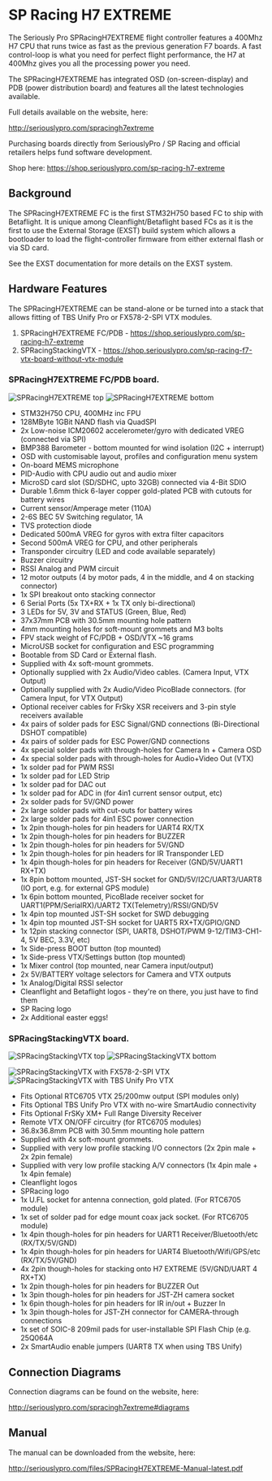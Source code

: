 # SP Racing H7 EXTREME

The Seriously Pro SPRacingH7EXTREME flight controller features a 400Mhz H7 CPU that runs twice as fast as the previous generation F7 boards.
A fast control-loop is what you need for perfect flight performance, the H7 at 400Mhz gives you all the processing power you need.

The SPRacingH7EXTREME has integrated OSD (on-screen-display) and PDB (power distribution board) and features all the latest technologies available.

Full details available on the website, here:

http://seriouslypro.com/spracingh7extreme

Purchasing boards directly from SeriouslyPro / SP Racing and official retailers helps fund software development.

Shop here: https://shop.seriouslypro.com/sp-racing-h7-extreme

## Background

The SPRacingH7EXTREME FC is the first STM32H750 based FC to ship with Betaflight. It is unique among Cleanflight/Betaflight based FCs as it is the first
to use the External Storage (EXST) build system which allows a bootloader to load the flight-controller firmware from either external flash or via SD card.

See the EXST documentation for more details on the EXST system.

## Hardware Features

The SPRacingH7EXTREME can be stand-alone or be turned into a stack that allows fitting of TBS Unify Pro or FX578-2-SPI VTX modules.

1. SPRacingH7EXTREME FC/PDB - https://shop.seriouslypro.com/sp-racing-h7-extreme
2. SPRacingStackingVTX - https://shop.seriouslypro.com/sp-racing-f7-vtx-board-without-vtx-module

### SPRacingH7EXTREME FC/PDB board.

![SPRacingH7EXTREME top](images/spracingh7extreme-pcb-top.jpg)
![SPRacingH7EXTREME bottom](images/spracingh7extreme-pcb-bottom.jpg)

- STM32H750 CPU, 400MHz inc FPU
- 128MByte 1GBit NAND flash via QuadSPI
- 2x Low-noise ICM20602 accelerometer/gyro with dedicated VREG (connected via SPI)
- BMP388 Barometer - bottom mounted for wind isolation (I2C + interrupt)
- OSD with customisable layout, profiles and configuration menu system
- On-board MEMS microphone
- PID-Audio with CPU audio out and audio mixer
- MicroSD card slot (SD/SDHC, upto 32GB) connected via 4-Bit SDIO
- Durable 1.6mm thick 6-layer copper gold-plated PCB with cutouts for battery wires
- Current sensor/Amperage meter (110A)
- 2-6S BEC 5V Switching regulator, 1A
- TVS protection diode
- Dedicated 500mA VREG for gyros with extra filter capacitors
- Second 500mA VREG for CPU, and other peripherals
- Transponder circuitry (LED and code available separately)
- Buzzer circuitry
- RSSI Analog and PWM circuit
- 12 motor outputs (4 by motor pads, 4 in the middle, and 4 on stacking connector)
- 1x SPI breakout onto stacking connector
- 6 Serial Ports (5x TX+RX + 1x TX only bi-directional)
- 3 LEDs for 5V, 3V and STATUS (Green, Blue, Red)
- 37x37mm PCB with 30.5mm mounting hole pattern
- 4mm mounting holes for soft-mount grommets and M3 bolts
- FPV stack weight of FC/PDB + OSD/VTX ~16 grams
- MicroUSB socket for configuration and ESC programming
- Bootable from SD Card or External flash.
- Supplied with 4x soft-mount grommets.
- Optionally supplied with 2x Audio/Video cables. (Camera Input, VTX Output)
- Optionally supplied with 2x Audio/Video PicoBlade connectors. (for Camera Input, for VTX Output)
- Optional receiver cables for FrSky XSR receivers and 3-pin style receivers available
- 4x pairs of solder pads for ESC Signal/GND connections (Bi-Directional DSHOT compatible)
- 4x pairs of solder pads for ESC Power/GND connections
- 4x special solder pads with through-holes for Camera In + Camera OSD
- 4x special solder pads with through-holes for Audio+Video Out (VTX)
- 1x solder pad for PWM RSSI
- 1x solder pad for LED Strip
- 1x solder pad for DAC out
- 1x solder pad for ADC in (for 4in1 current sensor output, etc)
- 2x solder pads for 5V/GND power
- 2x large solder pads with cut-outs for battery wires
- 2x large solder pads for 4in1 ESC power connection
- 1x 2pin though-holes for pin headers for UART4 RX/TX
- 1x 2pin though-holes for pin headers for BUZZER
- 1x 2pin though-holes for pin headers for 5V/GND
- 1x 2pin though-holes for pin headers for IR Transponder LED
- 1x 4pin though-holes for pin headers for Receiver (GND/5V/UART1 RX+TX)
- 1x 8pin bottom mounted, JST-SH socket for GND/5V/I2C/UART3/UART8 (IO port, e.g. for external GPS module)
- 1x 6pin bottom mounted, PicoBlade receiver socket for UART1(PPM/SerialRX)/UART2 TX(Telemetry)/RSSI/GND/5V
- 1x 4pin top mounted JST-SH socket for SWD debugging
- 1x 4pin top mounted JST-SH socket for UART5 RX+TX/GPIO/GND
- 1x 12pin stacking connector (SPI, UART8, DSHOT/PWM 9-12/TIM3-CH1-4, 5V BEC, 3.3V, etc)
- 1x Side-press BOOT button (top mounted)
- 1x Side-press VTX/Settings button (top mounted)
- 1x Mixer control (top mounted, near Camera input/output)
- 2x 5V/BATTERY voltage selectors for Camera and VTX outputs
- 1x Analog/Digital RSSI selector
- Cleanflight and Betaflight logos - they're on there, you just have to find them
- SP Racing logo
- 2x Additional easter eggs!

### SPRacingStackingVTX board.

![SPRacingStackingVTX top](images/spracingstackingvtx-pcb-top.jpg)
![SPRacingStackingVTX bottom](images/spracingstackingvtx-pcb-bottom.jpg)

![SPRacingStackingVTX with FX578-2-SPI VTX](images/spracingstackingvtx-with-module.jpg)
![SPRacingStackingVTX with TBS Unify Pro VTX](images/spracingstackingvtx-with-unify-pro.jpg)

- Fits Optional RTC6705 VTX 25/200mw output (SPI modules only)
- Fits Optional TBS Unify Pro VTX with no-wire SmartAudio connectivity
- Fits Optional FrSKy XM+ Full Range Diversity Receiver
- Remote VTX ON/OFF circuitry (for RTC6705 modules)
- 36.8x36.8mm PCB with 30.5mm mounting hole pattern
- Supplied with 4x soft-mount grommets.
- Supplied with very low profile stacking I/O connectors (2x 2pin male + 2x 2pin female)
- Supplied with very low profile stacking A/V connectors (1x 4pin male + 1x 4pin female)
- Cleanflight logos
- SPRacing logo
- 1x U.FL socket for antenna connection, gold plated. (For RTC6705 module)
- 1x set of solder pad for edge mount coax jack socket. (For RTC6705 module)
- 1x 4pin though-holes for pin headers for UART1 Receiver/Bluetooth/etc (RX/TX/5V/GND)
- 1x 4pin though-holes for pin headers for UART4 Bluetooth/Wifi/GPS/etc (RX/TX/5V/GND)
- 4x 2pin though-holes for stacking onto H7 EXTREME (5V/GND/UART 4 RX+TX)
- 1x 2pin though-holes for pin headers for BUZZER Out
- 1x 3pin though-holes for pin headers for JST-ZH camera socket
- 1x 6pin though-holes for pin headers for IR in/out + Buzzer In
- 1x 3pin though-holes for JST-ZH connector for CAMERA-through connections
- 1x set of SOIC-8 209mil pads for user-installable SPI Flash Chip (e.g. 25Q064A
- 2x SmartAudio enable jumpers (UART8 TX when using TBS Unify)

## Connection Diagrams

Connection diagrams can be found on the website, here:

http://seriouslypro.com/spracingh7extreme#diagrams

## Manual

The manual can be downloaded from the website, here:

http://seriouslypro.com/files/SPRacingH7EXTREME-Manual-latest.pdf
